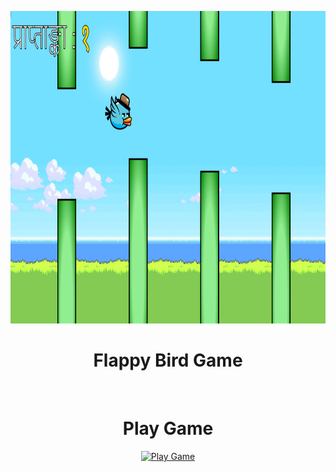 <p align="center">
  <img src="./cover.jpg" width="800" height="500">
</p>

<div style="text-align: center;">
  <h1> Flappy Bird Game</h1> <br>
  <h1>Play Game</h1>
  <a href="https://chprince11.github.io/zat.am/049-prince/">
    <img src="https://img.icons8.com/color/96/000000/play--v1.png" alt="Play Game">
  </a>
</div>

